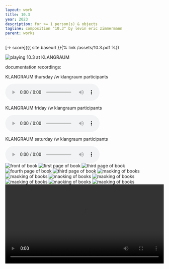 ```yaml
---
layout: work
title: 10.3
year: 2023
description: for >= 1 person(s) & objects
tagline: composition "10.3" by levin eric zimmermann
parent: works
---
```



[-> score]({{ site.baseurl }}{% link /assets/10.3.pdf %})



<img id="standard-100h" src="/assets/103/group_playing_0.jpeg" alt="playing 10.3 at KLANGRAUM"/>

documentation recordings:

<div class="container">
    <div class="row">
        <div class="col">
            <p>KLANGRAUM thursday /w klangraum participants</p>
        </div>
        <div class="col">
            <audio controls>
              <source src="/assets/103/10.3_klangraum_thursday.mp3" type="audio/mpeg">
            Your browser does not support the audio element.
            </audio>
        </div>
    </div>
    <div class="row">
        <div class="col">
            <p>KLANGRAUM friday /w klangraum participants</p>
        </div>
        <div class="col">
            <audio controls>
              <source src="/assets/103/10.3_klangraum_friday.mp3" type="audio/mpeg">
            Your browser does not support the audio element.
            </audio>
        </div>
    </div>
    <div class="row">
        <div class="col">
            <p>KLANGRAUM saturday /w klangraum participants</p>
        </div>
        <div class="col">
            <audio controls>
              <source src="/assets/103/10.3_klangraum_saturday.mp3" type="audio/mpeg">
            Your browser does not support the audio element.
            </audio>
        </div>
    </div>
</div>

<img id="standard-100h" src="/assets/103/book/pages/p0.JPG" alt="front of book"/>

<img id="standard-100h" src="/assets/103/book/pages/p1.JPG" alt="first page of book"/>

<img id="standard-100h" src="/assets/103/book/pages/p3.JPG" alt="third page of book"/>

<img id="standard-100h" src="/assets/103/book/pages/p4.JPG" alt="fourth page of book"/>

<img id="standard-100h" src="/assets/103/book/details/d0.JPG" alt="third page of book"/>

<img id="standard-100h" src="/assets/103/sound/0boxbright.JPG" alt="maoking of books"/>

<img id="standard-100h" src="/assets/103/sound/1boxopen.JPG" alt="maoking of books"/>

<img id="standard-100h" src="/assets/103/sound/2boxtech.JPG" alt="maoking of books"/>

<img id="standard-100h" src="/assets/103/sound/3boxtea.JPG" alt="maoking of books"/>

<img id="standard-100h" src="/assets/103/sound/4boxtea.JPG" alt="maoking of books"/>

<img id="standard-100h" src="/assets/103/sound/5boxteadetail.JPG" alt="maoking of books"/>

<img id="standard-100h" src="/assets/103/sound/6boxsweets.JPG" alt="maoking of books"/>


<video controls width="100%" height="auto">
  <source src="/assets/103/sound/gif.mp4" type="video/mp4">
Your browser does not support the video tag.
</video>


